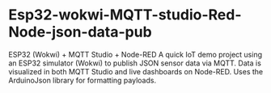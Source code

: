 # Esp32-wokwi-MQTT-studio-Red-Node-json-data-pub
ESP32 (Wokwi) + MQTT Studio + Node-RED A quick IoT demo project using an ESP32 simulator (Wokwi) to publish JSON sensor data via MQTT. Data is visualized in both MQTT Studio and live dashboards on Node-RED. Uses the ArduinoJson library for formatting payloads.
